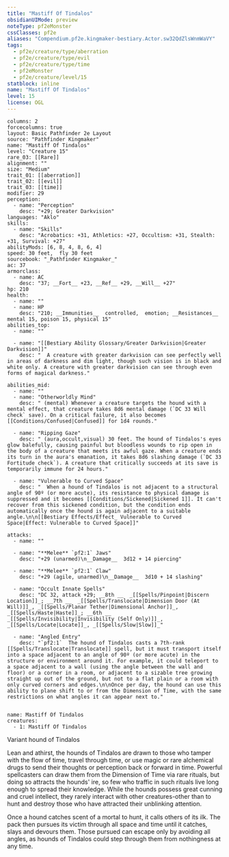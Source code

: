 ```yaml
---
title: "Mastiff Of Tindalos"
obsidianUIMode: preview
noteType: pf2eMonster
cssClasses: pf2e
aliases: "Compendium.pf2e.kingmaker-bestiary.Actor.sw32QdZlsWnmWaVY" 
tags:
  - pf2e/creature/type/aberration
  - pf2e/creature/type/evil
  - pf2e/creature/type/time
  - pf2eMonster
  - pf2e/creature/level/15
statblock: inline
name: "Mastiff Of Tindalos"
level: 15
license: OGL
---
```


```statblock
columns: 2
forcecolumns: true
layout: Basic Pathfinder 2e Layout
source: "Pathfinder Kingmaker"
name: "Mastiff Of Tindalos"
level: "Creature 15"
rare_03: [[Rare]]
alignment: ""
size: "Medium"
trait_01: [[aberration]]
trait_02: [[evil]]
trait_03: [[time]]
modifier: 29
perception:
  - name: "Perception"
    desc: "+29; Greater Darkvision"
languages: "Aklo"
skills:
  - name: "Skills"
    desc: "Acrobatics: +31, Athletics: +27, Occultism: +31, Stealth: +31, Survival: +27"
abilityMods: [6, 8, 4, 8, 6, 4]
speed: 30 feet,  fly 30 feet
sourcebook: "_Pathfinder Kingmaker_"
ac: 37
armorclass:
  - name: AC
    desc: "37; __Fort__ +23, __Ref__ +29, __Will__ +27"
hp: 210
health:
  - name: ""
  - name: HP
    desc: "210; __Immunities__  controlled,  emotion; __Resistances__ mental 15, poison 15, physical 15"
abilities_top:
  - name: ""

  - name: "[[Bestiary Ability Glossary/Greater Darkvision|Greater Darkvision]]"
    desc: "  A creature with greater darkvision can see perfectly well in areas of darkness and dim light, though such vision is in black and white only. A creature with greater darkvision can see through even forms of magical darkness."

abilities_mid:
  - name: ""
  - name: "Otherworldly Mind"
    desc: " (mental) Whenever a creature targets the hound with a mental effect, that creature takes 8d6 mental damage (`DC 33 Will check` save). On a critical failure, it also becomes [[Conditions/Confused|Confused]] for 1d4 rounds."

  - name: "Ripping Gaze"
    desc: " (aura,occult,visual) 30 feet. The hound of Tindalos's eyes glow balefully, causing painful but bloodless wounds to rip open in the body of a creature that meets its awful gaze. When a creature ends its turn in the aura's emanation, it takes 8d6 slashing damage (`DC 33 Fortitude check`). A creature that critically succeeds at its save is temporarily immune for 24 hours."

  - name: "Vulnerable to Curved Space"
    desc: "  When a hound of Tindalos is not adjacent to a structural angle of 90º (or more acute), its resistance to physical damage is suppressed and it becomes [[Conditions/Sickened|Sickened 1]]. It can't recover from this sickened condition, but the condition ends automatically once the hound is again adjacent to a suitable angle.\n\n[[Bestiary Effects/Effect_ Vulnerable to Curved Space|Effect: Vulnerable to Curved Space]]"

attacks:
  - name: ""

  - name: "**Melee** `pf2:1` Jaws"
    desc: "+29 (unarmed)\n__Damage__  3d12 + 14 piercing"

  - name: "**Melee** `pf2:1` Claw"
    desc: "+29 (agile, unarmed)\n__Damage__  3d10 + 14 slashing"

  - name: "Occult Innate Spells"
    desc: "DC 32, attack +29; __8th __  _[[Spells/Pinpoint|Discern Location]]_; __7th __  _[[Spells/Translocate|Dimension Door (At Will)]]_, _[[Spells/Planar Tether|Dimensional Anchor]]_, _[[Spells/Haste|Haste]]_; __6th __  _[[Spells/Invisibility|Invisibility (Self Only)]]_, _[[Spells/Locate|Locate]]_, _[[Spells/Slow|Slow]]_"

  - name: "Angled Entry"
    desc: "`pf2:1`  The hound of Tindalos casts a 7th-rank [[Spells/Translocate|Translocate]] spell, but it must transport itself into a space adjacent to an angle of 90º (or more acute) in the structure or environment around it. For example, it could teleport to a space adjacent to a wall (using the angle between the wall and floor) or a corner in a room, or adjacent to a sizable tree growing straight up out of the ground, but not to a flat plain or a room with only curved corners and edges.\n\nOnce per day, the hound can use this ability to plane shift to or from the Dimension of Time, with the same restrictions on what angles it can appear next to."
 
```

```encounter-table
name: Mastiff Of Tindalos
creatures:
  - 1: Mastiff Of Tindalos
```


Variant hound of Tindalos

Lean and athirst, the hounds of Tindalos are drawn to those who tamper with the flow of time, travel through time, or use magic or rare alchemical drugs to send their thoughts or perception back or forward in time. Powerful spellcasters can draw them from the Dimension of Time via rare rituals, but doing so attracts the hounds' ire, so few who traffic in such rituals live long enough to spread their knowledge. While the hounds possess great cunning and cruel intellect, they rarely interact with other creatures-other than to hunt and destroy those who have attracted their unblinking attention.

Once a hound catches scent of a mortal to hunt, it calls others of its ilk. The pack then pursues its victim through all space and time until it catches, slays and devours them. Those pursued can escape only by avoiding all angles, as hounds of Tindalos could step through them from nothingness at any time.
